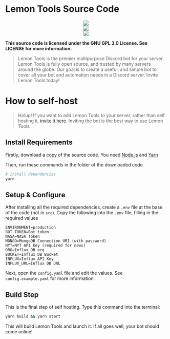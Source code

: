 # Lemon Tools Source Code

<div align="center">
  <img src="https://i.imgur.com/x8CCQmk.png" />
</div>

<div align="center">
  <a href="https://top.gg/bot/896309687136436234">
    <img src="https://top.gg/api/widget/896309687136436234.svg" />
  </a>
</div>
 
<div align="center">
  <a href="https://ko-fi.com/B0B2AAOTI">
    <img src="https://ko-fi.com/img/githubbutton_sm.svg" />
  </a>
</div>


**This source code is licensed under the GNU GPL 3.0 License. See LICENSE for more information.**

> Lemon Tools is the premier multipurpose Discord bot for your server. Lemon Tools is fully open source, and trusted by many servers around the globe. Our goal is to create a useful, and simple bot to cover all your bot and automation needs in a Discord server. Invite Lemon Tools today!

# How to self-host
> Holup! If you want to add Lemon Tools to your server, rather than self hosting it, [invite it here](https://discord.com/oauth2/authorize?client_id=896309687136436234&permissions=515463564358&scope=bot%20applications.commands). Inviting the bot is the best way to use Lemon Tools

## Install Requirements

Firstly, download a copy of the source code. You need [Node.js](https://nodejs.org) and [Yarn](https://classic.yarnpkg.com)

Then, run these commands in the folder of the downloaded code

```bash
# Install dependencies
yarn
```

## Setup & Configure

After installing all the required dependencies, create a `.env` file at the base of the code (not in `src`). Copy the following into the `.env` file, filling in the required values

```env
ENVIRONMENT=production
BOT_TOKEN=Bot token
NASA=NASA Token
MONGO=MongoDB Connection URI (with password)
NYT=NYT API Key (required for news)
ORG=Influx DB org
BUCKET=Influx DB Bucket
INFLUX=Influx API Key
INFLUX_URL=Influx DB URL
```

Next, open the `config.yaml` file and edit the values. See `config.example.yaml` for more information.

## Build Step

This is the final step of self hosting. Type this command into the terminal:

```bash
yarn build && yarn start
```

This will build Lemon Tools and launch it. If all goes well, your bot should come online!
